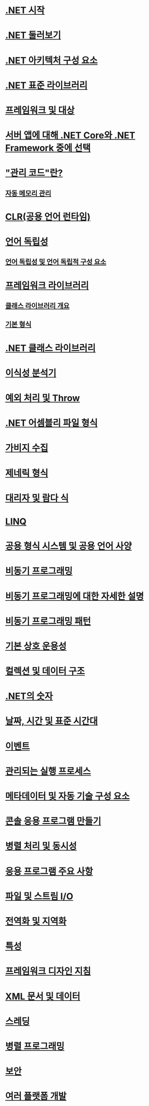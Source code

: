 # [.NET 시작](getting-started.md)
# [.NET 둘러보기](tour.md)
# [.NET 아키텍처 구성 요소](components.md)
# [.NET 표준 라이브러리](library.md)
# [프레임워크 및 대상](frameworks.md)
# [서버 앱에 대해 .NET Core와 .NET Framework 중에 선택](choosing-core-framework-server.md)
# ["관리 코드"란?](managed-code.md)
## [자동 메모리 관리](automatic-memory-management.md) 
# [CLR(공용 언어 런타임)](clr.md)
# [언어 독립성](language-independence.md)
## [언어 독립성 및 언어 독립적 구성 요소](language-independence-and-language-independent-components.md)
# [프레임워크 라이브러리](framework-libraries.md)
## [클래스 라이브러리 개요](class-library-overview.md)  
## [기본 형식](base-types/)  
# [.NET 클래스 라이브러리](class-libraries.md)
# [이식성 분석기](portability-analyzer.md)
# [예외 처리 및 Throw](exceptions/)
# [.NET 어셈블리 파일 형식](assembly-format.md)
# [가비지 수집](garbage-collection/)
# [제네릭 형식](generics.md)
# [대리자 및 람다 식](delegates-lambdas.md)
# [LINQ](using-linq.md)
# [공용 형식 시스템 및 공용 언어 사양](common-type-system.md)
# [비동기 프로그래밍](async.md)
# [비동기 프로그래밍에 대한 자세한 설명](async-in-depth.md)
# [비동기 프로그래밍 패턴](asynchronous-programming-patterns/)
# [기본 상호 운용성](native-interop.md)
# [컬렉션 및 데이터 구조](collections/)
# [.NET의 숫자](numerics.md)
# [날짜, 시간 및 표준 시간대](datetime/)
# [이벤트](events/)
# [관리되는 실행 프로세스](managed-execution-process.md)
# [메타데이터 및 자동 기술 구성 요소](metadata-and-self-describing-components.md)
# [콘솔 응용 프로그램 만들기](building-console-apps.md)
# [병렬 처리 및 동시성](parallel-processing-and-concurrency.md)
# [응용 프로그램 주요 사항](application-essentials.md)
# [파일 및 스트림 I/O](io/index.md)
# [전역화 및 지역화](globalization-localization/)
# [특성](attributes/)
# [프레임워크 디자인 지침](design-guidelines/)
# [XML 문서 및 데이터](data/xml/)
# [스레딩](threading/)
# [병렬 프로그래밍](parallel-programming/)
# [보안](security/)
# [여러 플랫폼 개발](cross-platform/)
